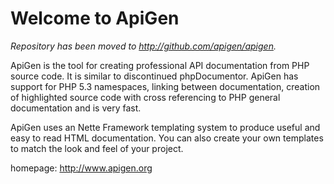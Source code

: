 Welcome to ApiGen
=================

*Repository has been moved to http://github.com/apigen/apigen.*

ApiGen is the tool for creating professional API documentation from PHP
source code. It is similar to discontinued phpDocumentor. ApiGen has
support for PHP 5.3 namespaces, linking between documentation, creation
of highlighted source code with cross referencing to PHP general
documentation and is very fast.

ApiGen uses an Nette Framework templating system to produce useful and easy
to read HTML documentation. You can also create your own templates to match
the look and feel of your project.

homepage: http://www.apigen.org
